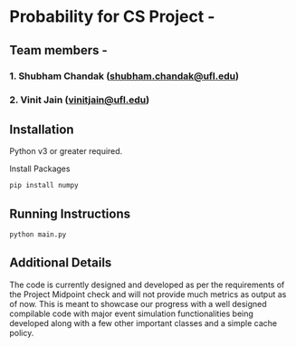 # Probability for CS Project - 

## Team members - 

### 1. Shubham Chandak (shubham.chandak@ufl.edu) 
### 2. Vinit Jain (vinitjain@ufl.edu)

## Installation

Python v3 or greater required. 

Install Packages
```bash
pip install numpy
```
## Running Instructions

```bash
python main.py
```

## Additional Details
The code is currently designed and developed as per the requirements of the Project Midpoint check and will not provide much metrics as output as of now. This is meant to showcase our progress with a well designed compilable code with major event simulation functionalities being developed along with a few other important classes and a simple cache policy.
